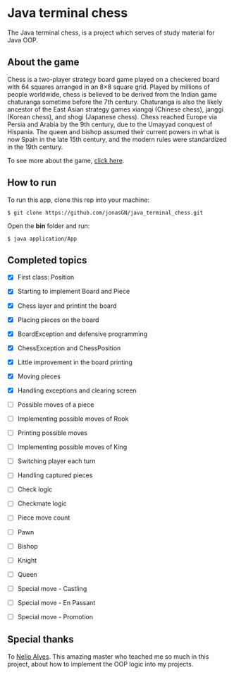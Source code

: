 # Java terminal chess

The Java terminal chess, is a project which serves of study material for Java OOP.



## About the game

Chess is a two-player strategy board game played on a checkered board with 64 squares arranged in an 8×8 square grid. Played by millions of people worldwide, chess is believed to be derived from the Indian game chaturanga sometime before the 7th century. Chaturanga is also the likely ancestor of the East Asian strategy games xiangqi (Chinese chess), janggi (Korean chess), and shogi (Japanese chess). Chess reached Europe via Persia and Arabia by the 9th century, due to the Umayyad conquest of Hispania. The queen and bishop assumed their current powers in what is now Spain in the late 15th century, and the modern rules were standardized in the 19th century.

To see more about the game, [click here](https://en.wikipedia.org/wiki/Chess).	                                                            



## How to run

To run this app, clone this rep into your machine:

`$ git clone https://github.com/jonasGN/java_terminal_chess.git`

Open the **bin** folder and run:

`$ java application/App`



## Completed topics

- [x] First class: Position
- [x] Starting to implement Board and Piece
- [x] Chess layer and printint the board
- [x] Placing pieces on the board
- [x] BoardException and defensive programming
- [x] ChessException and ChessPosition
- [x] Little improvement in the board printing
- [x] Moving pieces
- [x] Handling exceptions and clearing screen
- [ ] Possible moves of a piece
- [ ] Implementing possible moves of Rook
- [ ] Printing possible moves
- [ ] Implementing possible moves of King
- [ ] Switching player each turn
- [ ] Handling captured pieces
- [ ] Check logic
- [ ] Checkmate logic
- [ ] Piece move count
- [ ] Pawn
- [ ] Bishop
- [ ] Knight
- [ ] Queen
- [ ] Special move - Castling
- [ ] Special move - En Passant
- [ ] Special move - Promotion



## Special thanks

To [Nelio Alves](https://github.com/acenelio). This amazing master who teached me so much in this project, about how to implement the OOP logic into my projects.

